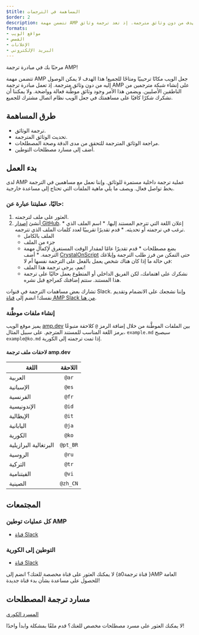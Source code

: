 ```yaml
---
$title: المساهمة في الترجمات
$order: 2
description: تتضمن مهمة AMP جعل الويب مكانًا ترحيبيًا ومتاحًا للجميع، ولا يمكننا الوصول إلى هذا الهدف من دون وثائق مترجمة. إذ تعد ترجمة وثائق AMP عملية أساسية تساعد في نجاح مجتمع AMP وحمايته.
formats:
- مواقع الويب
- القصص
- الإعلانات
- البريد الإلكتروني
---
```


مرحبًا بك في مبادرة ترجمة AMP!

تتضمن مهمة AMP جعل الويب مكانًا ترحيبيًا ومتاحًا للجميع! هذا الهدف لا يمكن الوصول إليه من دون وثائق مترجمة. إذ تعمل مبادرة ترجمة AMP على إنشاء شبكة مترجمين من الناطقين الأصليين. ويضمن هذا الأمر وجود وثائق موطَّنة فعالة وواضحة. ولا يمكننا أن نشكرك شكرًا كافيًا على مساهمتك في جعل الويب نظام اتصال مشترك للجميع.

## طرق المساهمة

- ترجمة الوثائق.
- تحديث الوثائق المترجمة.
- مراجعة الوثائق المترجمة للتحقق من مدى الدقة وصحة المصطلحات.
- أضف إلى مسارد مصطلحات التوطين.

## بدء العمل

لدى AMP عملية ترجمة داخلية مستمرة للوثائق. وإننا نعمل مع مساهمين في الترجمة بخط تواصل فعال. ويصف ما يلي ماهية الملفات التي تحتاج إلى مساعدة خارجية.

### حاليًا، عمليتنا عبارة عن:

1. العثور على ملف لترجمته.
2. أنشئ [إصدار GitHub](https://github.com/ampproject/docs/issues/new). * إعلان اللغة التي تترجم المستند إليها. * اسم الملف الذي ترغب في ترجمته أو تحديثه. * قدم تقديرًا تقريبيًا لعدد كلمات الملف الذي تترجمه.
    - الملف بالكامل
    - جزء من الملف
    - بضع مصطلحات * قدم تقديرًا عامًا لمقدار الوقت المستغرق لإكمال مهمة الترجمة. * أضف [CrystalOnScript](https://github.com/CrystalOnScript) حتى التمكن من فرز طلب الترجمة وإبلاغك في حالة ما إذا كان هناك شخص يعمل بالفعل على الترجمة نفسها أم لا:
    - نعم، يرجى ترجمة هذا الملف!
    - نشكرك على اهتمامك، لكن الفريق الداخلي أو المتطوع يعمل حاليًا على ترجمة هذا المستند. ستتم إضافتك كمراجع قبل نشره.

تشارك بعض مساهمات الترجمة في قنوات Slack. وإننا نشجعك على الانضمام وتقديم نفسك! انضم إلى [قناة AMP Slack من هنا](https://docs.google.com/forms/d/e/1FAIpQLSd83J2IZA6cdR6jPwABGsJE8YL4pkypAbKMGgUZZriU7Qu6Tg/viewform?fbzx=4406980310789882877).

### إنشاء ملفات موطَّنة

يميز موقع الويب [amp.dev](https://amp.dev/) بين الملفات الموطَّنة من خلال إضافة الرمز `@` كلاحقة متبوعًا برمز اللغة المناسب للمستند المترجم. على سبيل المثال، `example.md` سيصبح `example@ko.md` إذا تمت ترجمته إلى الكورية.

#### لاحقات ملف ترجمة amp.dev

اللغة | اللاحقة
--- | :-:
العربية | `@ar`
الإسبانية | `@es`
الفرنسية | `@fr`
الإندونيسية | `@id`
الإيطالية | `@it`
اليابانية | `@ja`
الكورية | `@ko`
البرتغالية البرازيلية | `@pt_BR`
الروسية | `@ru`
التركية | `@tr`
الفيتنامية | `@vi`
الصينية | `@zh_CN`

## المجتمعات

### كل عمليات توطين AMP

- [قناة Slack](https://amphtml.slack.com/messages/CCVMH4ZMF)

### التوطين إلى الكورية

- [قناة Slack](https://amphtml.slack.com/messages/CCR8RFVUH)

لا يمكنك العثور على قناة مخصصة للغتك؟ انضم إلى {a0قناة ترجمة }AMP العامة للحصول على مساعدة بشأن بدء قناة جديدة!

## مسارد ترجمة المصطلحات

####

[المسرد الكوري](https://github.com/ampproject/docs/blob/master/glossaries/KOREAN.md)

لا يمكنك العثور على مسرد مصطلحات مخصص للغتك؟ قدم ملفًا بمشكلة وابدأ واحدًا!
